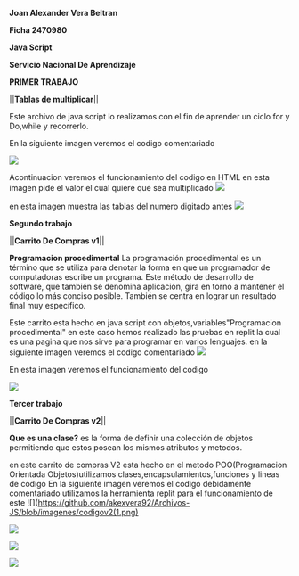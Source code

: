 **Joan Alexander Vera Beltran**

**Ficha 2470980**


**Java Script**


**Servicio Nacional De Aprendizaje**


**PRIMER TRABAJO**


||**Tablas de multiplicar**||


Este archivo de java script lo realizamos con el fin de aprender un ciclo for y Do,while y recorrerlo.


En la siguiente imagen veremos el codigo comentariado 

![](https://github.com/akexvera92/Archivos-JS/blob/imagenes/codigo.png)

Acontinuacion veremos el funcionamiento del codigo en HTML 
en esta imagen pide el valor el cual quiere que sea multiplicado 
![](https://github.com/akexvera92/Archivos-JS/blob/imagenes/img%20pide%23.png)


en esta imagen muestra las tablas del numero digitado antes
![](https://github.com/akexvera92/Archivos-JS/blob/imagenes/muestra%20tabla.png)




**Segundo trabajo**


||**Carrito De Compras v1**||


**Programacion procedimental**
La programación procedimental es un término que se utiliza para denotar la forma en que un programador de computadoras escribe un programa. Este método de desarrollo de software, que también se denomina aplicación, gira en torno a mantener el código lo más conciso posible. También se centra en lograr un resultado final muy específico.

Este carrito esta hecho en java script con objetos,variables"Programacion procedimental" en este caso hemos realizado las pruebas en replit la cual es una pagina que nos sirve para programar en varios lenguajes. 
en la siguiente imagen veremos el codigo comentariado
![](https://github.com/akexvera92/Archivos-JS/blob/imagenes/codigoV1.png)

En esta imagen veremos el funcionamiento del codigo

![](https://github.com/akexvera92/Archivos-JS/blob/imagenes/FuncionamientoV1.png)

**Tercer trabajo**


||**Carrito De Compras v2**||

**Que es una clase?** es la forma de definir una colección de objetos permitiendo que estos posean los mismos atributos y metodos.

en este carrito de compras V2 esta hecho en el metodo POO(Programacion Orientada Objetos)utilizamos clases,encapsulamientos,funciones y lineas de codigo
En la siguiente imagen veremos el codigo debidamente comentariado utilizamos la herramienta replit para el funcionamiento de este
![](https://github.com/akexvera92/Archivos-JS/blob/imagenes/codigov2(1.png)


![](https://github.com/akexvera92/Archivos-JS/blob/imagenes/codigov22.png)


![](https://github.com/akexvera92/Archivos-JS/blob/imagenes/codigov23.png)


![](https://github.com/akexvera92/Archivos-JS/blob/imagenes/codigov24.png)


